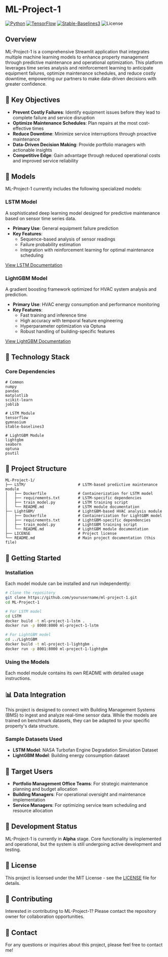# ML-Project-1

[![Python](https://img.shields.io/badge/Python-3.8%2B-blue)](https://www.python.org/)
[![TensorFlow](https://img.shields.io/badge/TensorFlow-2.0%2B-orange)](https://www.tensorflow.org/)
[![Stable-Baselines3](https://img.shields.io/badge/StableBaselines3-Latest-green)](https://stable-baselines3.readthedocs.io/)
![License](https://img.shields.io/badge/license-CC%20BY--NC--ND%204.0%20International-blue.svg)

## Overview
ML-Project-1 is a comprehensive Streamlit application that integrates multiple machine learning models to enhance property management through predictive maintenance and operational optimization. This platform leverages time series analysis and reinforcement learning to anticipate equipment failures, optimize maintenance schedules, and reduce costly downtime, empowering our partners to make data-driven decisions with greater confidence.

## 🎯 Key Objectives

- **Prevent Costly Failures**: Identify equipment issues before they lead to complete failure and service disruption
- **Optimize Maintenance Schedules**: Plan repairs at the most cost-effective times
- **Reduce Downtime**: Minimize service interruptions through proactive maintenance
- **Data-Driven Decision Making**: Provide portfolio managers with actionable insights
- **Competitive Edge**: Gain advantage through reduced operational costs and improved service reliability

## 🧠 Models

ML-Project-1 currently includes the following specialized models:

### LSTM Model

A sophisticated deep learning model designed for predictive maintenance based on sensor time series data.

- **Primary Use**: General equipment failure prediction
- **Key Features**: 
  - Sequence-based analysis of sensor readings
  - Failure probability estimation
  - Integration with reinforcement learning for optimal maintenance scheduling

[View LSTM Documentation](https://github.com/analyzethis1/ML-Project-1/blob/main/LSTM/readme.md)

### LightGBM Model

A gradient boosting framework optimized for HVAC system analysis and prediction.

- **Primary Use**: HVAC energy consumption and performance monitoring
- **Key Features**:
  - Fast training and inference time
  - High accuracy with temporal feature engineering
  - Hyperparameter optimization via Optuna
  - Robust handling of building-specific features

[View LightGBM Documentation](https://github.com/analyzethis1/ML-Project-1/blob/main/LightGBM/readme.md)

## 🔧 Technology Stack

### Core Dependencies

```
# Common
numpy
pandas
matplotlib
scikit-learn
joblib

# LSTM Module
tensorflow
gymnasium
stable-baselines3

# LightGBM Module
lightgbm
seaborn
optuna
psutil
```

## 📁 Project Structure

```
ML-Project-1/
├── LSTM/                       # LSTM-based predictive maintenance module
│   ├── Dockerfile              # Containerization for LSTM model
│   ├── requirements.txt        # LSTM-specific dependencies
│   ├── train_model.py          # LSTM training script
│   └── README.md               # LSTM module documentation
├── LightGBM/                   # LightGBM-based HVAC analysis module
│   ├── Dockerfile              # Containerization for LightGBM model
│   ├── requirements.txt        # LightGBM-specific dependencies
│   ├── train_model.py          # LightGBM training script
│   └── README.md               # LightGBM module documentation
├── LICENSE                     # Project license
└── README.md                   # Main project documentation (this file)
```

## 🚀 Getting Started

### Installation

Each model module can be installed and run independently:

```bash
# Clone the repository
git clone https://github.com/yourusername/ml-project-1.git
cd ML-Project-1

# For LSTM model
cd LSTM
docker build -t ml-project-1-lstm .
docker run -p 8000:8000 ml-project-1-lstm

# For LightGBM model
cd ../LightGBM
docker build -t ml-project-1-lightgbm .
docker run -p 8001:8000 ml-project-1-lightgbm
```

### Using the Models

Each model module contains its own README with detailed usage instructions.

## 📊 Data Integration

This project is designed to connect with Building Management Systems (BMS) to ingest and analyze real-time sensor data. While the models are trained on benchmark datasets, they can be adapted to your specific property's data structure.

### Sample Datasets Used

- **LSTM Model**: NASA Turbofan Engine Degradation Simulation Dataset
- **LightGBM Model**: Building energy consumption dataset

## 👥 Target Users

- **Portfolio Management Office Teams**: For strategic maintenance planning and budget allocation
- **Building Managers**: For operational oversight and maintenance implementation
- **Service Managers**: For optimizing service team scheduling and resource allocation

## 🔄 Development Status

ML-Project-1 is currently in **Alpha** stage. Core functionality is implemented and operational, but the system is still undergoing active development and testing.

## 📝 License

This project is licensed under the MIT License - see the [LICENSE](LICENSE) file for details.

## 🤝 Contributing

Interested in contributing to ML-Project-1? Please contact the repository owner for collaboration opportunities.

## 📧 Contact

For any questions or inquiries about this project, please feel free to contact me!
